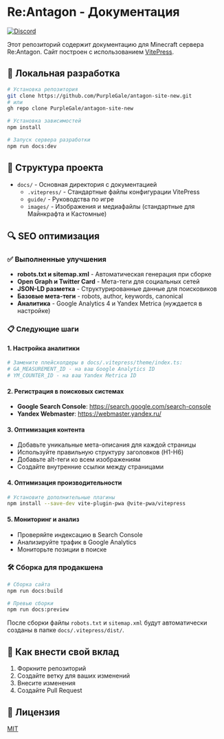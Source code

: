 # Re:Antagon - Документация

[![Discord](https://img.shields.io/discord/1285588070497910896?color=7289da&label=Discord&logo=discord&logoColor=white)](https://discord.gg/9hEPDZD24A)

Этот репозиторий содержит документацию для Minecraft сервера Re:Antagon. Сайт построен с использованием [VitePress](https://vitepress.dev/).

## 🚀 Локальная разработка

```bash
# Установка репозитория
git clone https://github.com/PurpleGale/antagon-site-new.git
# или
gh repo clone PurpleGale/antagon-site-new

# Установка зависимостей
npm install

# Запуск сервера разработки
npm run docs:dev
```

## 📁 Структура проекта

- `docs/` - Основная директория с документацией
  - `.vitepress/` - Стандартные файлы конфигурации VitePress 
  - `guide/` - Руководства по игре
  - `images/` - Изображения и медиафайлы (стандартные для Майнкрафта и Кастомные)

## 🔍 SEO оптимизация

### ✅ Выполненные улучшения

- **robots.txt и sitemap.xml** - Автоматическая генерация при сборке
- **Open Graph и Twitter Card** - Мета-теги для социальных сетей
- **JSON-LD разметка** - Структурированные данные для поисковиков
- **Базовые мета-теги** - robots, author, keywords, canonical
- **Аналитика** - Google Analytics 4 и Yandex Metrica (нуждается в настройке)

### 📋 Следующие шаги

#### 1. Настройка аналитики
```bash
# Замените плейсхолдеры в docs/.vitepress/theme/index.ts:
# GA_MEASUREMENT_ID - на ваш Google Analytics ID
# YM_COUNTER_ID - на ваш Yandex Metrica ID
```

#### 2. Регистрация в поисковых системах
- **Google Search Console**: https://search.google.com/search-console
- **Yandex Webmaster**: https://webmaster.yandex.ru/

#### 3. Оптимизация контента
- Добавьте уникальные мета-описания для каждой страницы
- Используйте правильную структуру заголовков (H1-H6)
- Добавьте alt-теги ко всем изображениям
- Создайте внутренние ссылки между страницами

#### 4. Оптимизация производительности
```bash
# Установите дополнительные плагины
npm install --save-dev vite-plugin-pwa @vite-pwa/vitepress
```

#### 5. Мониторинг и анализ
- Проверяйте индексацию в Search Console
- Анализируйте трафик в Google Analytics
- Мониторьте позиции в поиске

### 🛠 Сборка для продакшена

```bash
# Сборка сайта
npm run docs:build

# Превью сборки
npm run docs:preview
```

После сборки файлы `robots.txt` и `sitemap.xml` будут автоматически созданы в папке `docs/.vitepress/dist/`.

## 🤝 Как внести свой вклад

1. Форкните репозиторий
2. Создайте ветку для ваших изменений
3. Внесите изменения
4. Создайте Pull Request

## 📝 Лицензия

[MIT](LICENSE)
